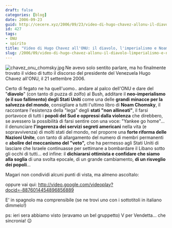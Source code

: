 ```yaml
---
draft: false
categories: [blog]
date: 2006-09-23
guid: http://cecere.xyz/2006/09/23/video-di-hugo-chavez-allonu-il-diavolo-limperialismo-e-noam-chomsky/
id: 427
tags:
- ONU
- spirito
title: "Video di Hugo Chavez all'ONU: il diavolo, l'imperialismo e Noam Chomsky"
slug: /2006/09/video-di-hugo-chavez-allonu-il-diavolo-limperialismo-e-noam-chomsky/
---
```


<img align="left" alt="chavez_onu_chomsky.jpg" id="image426" title="chavez_onu_chomsky.jpg" src="http://cecere.xyz/wp-content/uploads/sites/3/2006/09/chavez_onu_chomsky.jpg" />

Ne avevo solo sentito parlare, ma ho finalmente trovato il video di tutto il discorso del presidente del Venezuela Hugo Chavez all'ONU, il 21 settembre 2006.

Certo di fegato ne ha quell'uomo.. andare al palco dell'ONU e dare del "<span style="font-weight: bold">diavolo</span>" (con tanto di puzza di zolfo) al Bush, additare il <span style="font-weight: bold">neo-imperialismo (e il suo fallimento) degli Stati Uniti</span> come una delle <span style="font-weight: bold">grandi minacce per la salvezza del mondo</span>, consigliare a tutti l'ultimo libro di <span style="font-weight: bold">Noam Chomsky</span>, il raccontare l'esistenza della "lega" degli <span style="font-weight: bold">stati "non allineati"</span>, il farsi portavoce di tutti i <span style="font-weight: bold">popoli del Sud e oppressi dalla violenza</span> che direbbero, se avessero la possibilità di farsi sentire con una voce: "Yankee go home"… il denunciare <span style="font-weight: bold">l'ingerenza dei servizi segreti americani</span> nella vita (e sopravvivenza) di molti stati del mondo, nel proporre una <span style="font-weight: bold">forte riforma delle Nazioni Unite</span>, con tanto di allargamento del numero di membri permanenti e <span style="font-weight: bold">abolire del meccanismo del "veto",</span> che ha permesso agli Stati Uniti di lasciare che Israele continuasse per settimane a bombardare il Libano sotto gli occhi di tutti… ed infine: il <span style="font-weight: bold">dichiararsi ottimista e confidare che siamo alla soglia</span> di una svolta epocale, di un grande cambiamento, <span style="font-weight: bold">di un risveglio dei popoli</span>…

Magari non condividi alcuni punti di vista, ma almeno ascoltalo:

oppure vai qui: <a target="_blank" href="http://video.google.com/videoplay?docid=-8876014454896856889">http://video.google.com/videoplay?docid=-8876014454896856889</a>

E' in spagnolo ma comprensibile (se ne trovi uno con i sottotitoli in italiano dimmelo!)

ps: ieri sera abbiamo visto (eravamo un bel gruppetto) V per Vendetta… che sincronia! 😉